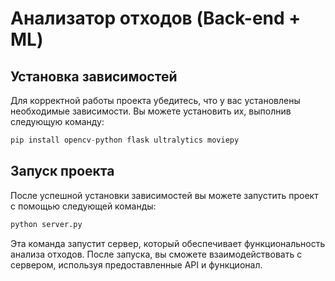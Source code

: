 # Анализатор отходов (Back-end + ML)

## Установка зависимостей
Для корректной работы проекта убедитесь, что у вас установлены необходимые зависимости. Вы можете установить их, выполнив следующую команду:
```python
pip install opencv-python flask ultralytics moviepy
```

## Запуск проекта
После успешной установки зависимостей вы можете запустить проект с помощью следующей команды:
```python
python server.py
```
Эта команда запустит сервер, который обеспечивает функциональность анализа отходов. После запуска, вы сможете взаимодействовать с сервером, используя предоставленные API и функционал.
